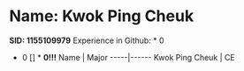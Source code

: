 # Name: Kwok Ping Cheuk
**SID: 1155109979**
Experience in Github: * 0
* 0
[] * **0!!!**
Name | Major
-----|------
Kwok Ping Cheuk | CE
